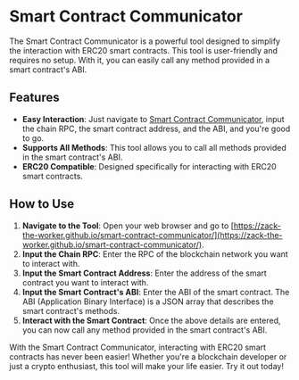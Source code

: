 # Smart Contract Communicator

The Smart Contract Communicator is a powerful tool designed to simplify the interaction with ERC20 smart contracts. This tool is user-friendly and requires no setup. With it, you can easily call any method provided in a smart contract's ABI.

## Features

- **Easy Interaction**: Just navigate to [Smart Contract Communicator](https://zack-the-worker.github.io/smart-contract-communicator/), input the chain RPC, the smart contract address, and the ABI, and you're good to go.
- **Supports All Methods**: This tool allows you to call all methods provided in the smart contract's ABI.
- **ERC20 Compatible**: Designed specifically for interacting with ERC20 smart contracts.

## How to Use

1. **Navigate to the Tool**: Open your web browser and go to [https://zack-the-worker.github.io/smart-contract-communicator/](https://zack-the-worker.github.io/smart-contract-communicator/).
2. **Input the Chain RPC**: Enter the RPC of the blockchain network you want to interact with.
3. **Input the Smart Contract Address**: Enter the address of the smart contract you want to interact with.
4. **Input the Smart Contract's ABI**: Enter the ABI of the smart contract. The ABI (Application Binary Interface) is a JSON array that describes the smart contract's methods.
5. **Interact with the Smart Contract**: Once the above details are entered, you can now call any method provided in the smart contract's ABI.

With the Smart Contract Communicator, interacting with ERC20 smart contracts has never been easier! Whether you're a blockchain developer or just a crypto enthusiast, this tool will make your life easier. Try it out today!

